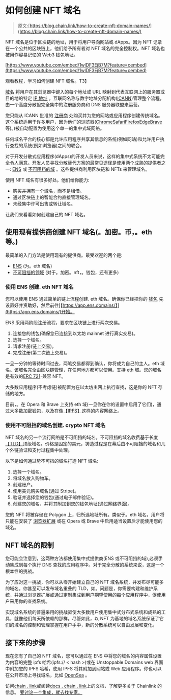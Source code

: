 # 如何创建 NFT 域名

> 原文:[https://blog.chain.link/how-to-create-nft-domain-names/](https://blog.chain.link/how-to-create-nft-domain-names/)

NFT 域名是位于区块链的地址，用于将用户导向网站或 dApps。因为 NFT 记录在一个公共的区块链上，他们给予所有者对 NFT 域名的完全控制权。NFT 域名也被用作容易记忆的 Web3 钱包地址。

[https://www.youtube.com/embed/1wlDF3EjB7M?feature=oembed](https://www.youtube.com/embed/1wlDF3EjB7M?feature=oembed)

观看教程，学习如何创建 NFT 域名。T3】

[域名](https://en.wikipedia.org/wiki/Domain_name) 将用户在其浏览器中键入的每个地址或 URL 映射到代表互联网上的服务器或目的地的特定 [IP 地址](https://en.wikipedia.org/wiki/IP_address) 。互联网名称与数字地址分配机构([ICANN](https://www.icann.org/))管理整个流程，由一个高度分散但完全集中的注册服务商和 DNS 服务器联盟来运营。

您只能从 ICANN 批准的 [注册商](https://en.wikipedia.org/wiki/Domain_name_registrar) 处购买并为您的网站或应用程序创建传统域名。这个系统适用于许多用户，因为他们的浏览器([Chrome](https://www.google.com/chrome/)[Safari](https://www.apple.com/safari/)[Firefox](https://www.mozilla.org/en-US/firefox/new/)[Edge](https://www.microsoft.com/en-us/edge)[Brave](https://brave.com/)等)。)被自动配置为使用这个单一的集中式域网络。

任何域名平台的核心都是允许应用程序共享其信息的系统(例如网站)和允许用户执行查找的系统(例如浏览器)之间的联合。

对于开发分散式应用程序(dApps)的开发人员来说，这样的集中式系统不太可能完全令人满意。开发人员寻找分散替代方案的最常见途径是使用两个成熟的提供者之一: [ENS](https://ens.domains/) 或 [不可阻挡的域](https://unstoppabledomains.com/) 。这些提供商利用区块链和 NFTs 来管理域名。

使用 NFT 域名有很多好处。他们给你能力:

*   购买并拥有一个域名，而不是租借。
*   通过区块链上的智能合约直接管理域名。
*   未经集中许可出售或转让域名。

让我们来看看如何创建自己的 NFT 域名。

## 使用现有提供商创建 NFT 域名(。加密。币，。eth 等。)

最简单的入门方法是使用现有的提供商。最受欢迎的两个是:

*   [ENS](https://ens.domains/) (为。eth 域名)
*   [不可阻挡的领域](https://unstoppabledomains.com/) (对于。加密。nft，。钱包，还有更多)

### 使用 ENS 创建. eth NFT 域名

您可以使用 ENS 通过简单的链上流程创建. eth 域名。确保你已经把你的 [钱包](https://metamask.io/) 先设置好并资助好，然后前往[【https://app.ens.domains/】](https://app.ens.domains/)开始。

ENS 采用两阶段注册流程，要求在区块链上进行两次交易。

1.  连接您的钱包(确保您已连接到以太坊 mainnet 进行真实交易)。
2.  选择一个域名。
3.  请求注册(链上交易)。
4.  完成注册(第二次链上交易)。

一旦一分钟的等待时间过去，两笔交易都得到确认，你将成为自己的主人。eth 域名。该域名完全由区块链管理，在任何地方都可以使用。支持 eth 域。您的域名是有效的[ERC 721](https://eips.ethereum.org/EIPS/eip-721)-兼容 NFT。

大多数应用程序(不考虑链)被配置为在以太坊主网上执行查找，这是你的 NFT 存储的地方。

目前，。在 Opera 和 Brave 上支持 eth 域(一旦你在你的设置中启用了它们)，通过大多数加密钱包，以及在像[【IPFS】](https://ipfs.io/)这样的内容网络上。

### 使用不可阻挡的域名创建. crypto NFT 域名

NFT 域名的另一个流行网络是不可阻挡的域名。不可阻挡的域名收费基于长度[【TLD】](https://en.wikipedia.org/wiki/Top-level_domain)顶级域名。价格是固定的美元，铸造过程是在幕后由不可阻挡的域名和几个外链验证和支付过程集中处理。

以下是如何通过势不可挡的域名打造 NFT 域名:

1.  选择一个域名。
2.  将域名放入购物车。
3.  创建账户。
4.  使用美元购买域名(通过 Stripe)。
5.  验证并选择您的钱包(通过电子邮件验证)。
6.  创建您的域名，并将其附加到您的钱包地址(通过网络界面)。

您的 NFT 将被存储在 Polygon 上，归所选地址所有。类似于。eth 域名，用户将只能在安装了 [浏览器扩展](https://unstoppabledomains.com/extension) 或在 Opera 或 Brave 中启用适当设置后才能使用您的域名。

## NFT 域名的限制

您可能会注意到，这两种方法都使用集中式提供商(ENS 或不可阻挡的域),必须手动集成到每个执行 DNS 查找的应用程序中。对于完全分散的系统来说，这是一个根本性的挑战。

为了应对这一挑战，你可以从零开始建立自己的 NFT 域名系统，并发布尽可能多的域名。你甚至可以发布域名重叠的 TLD，如。问题是，你需要构建和维护系统，并通过浏览器扩展或通过定制集成到用户期望使用的每个应用程序中，促使用户采用你的查找系统。

实现域名系统的普遍采用的挑战驱使大多数用户使用集中式分布式系统和成熟的工具，就像他们每天所依赖的那样。尽管如此，以 NFT 为基地的域名系统保证了它们的域名的控制和管理掌握在用户手中，新的分散系统可以自由发展和变化。

## 接下来的步骤

现在您有了自己的 NFT 域名，您可以通过在 ENS 中将您的域名的内容属性设置为内容的完整 ipfs 哈希(ipfs:// < hash >)或在 Unstoppable Domains web 界面中附加您的 IPFS 哈希，使用 IPFS 将其附加到网站或 Web 应用程序。你也可以在公开市场上寻找域名，比如 [OpenSea](https://opensea.io/) 。

访问[chain . link](https://chain.link/)或阅读[docs . chain . link](https://docs.chain.link/)上的文档，了解更多关于 Chainlink 的信息。 [要讨论一个集成，就去找专家。](https://chainlinkcommunity.typeform.com/to/OYQO67EF?typeform-source=blog.chain.link)